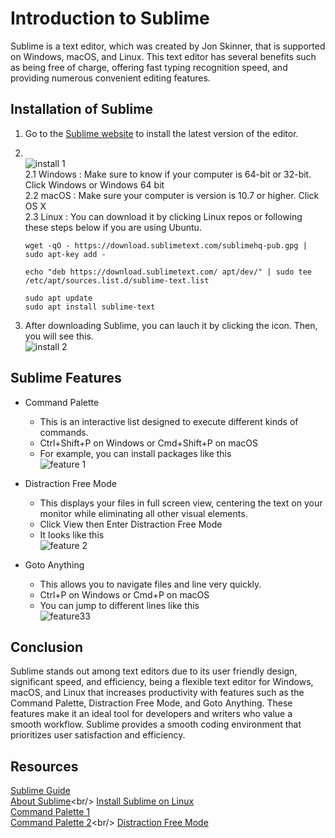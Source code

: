 # Introduction to Sublime

Sublime is a text editor, which was created by Jon Skinner, that is supported on Windows, macOS, and Linux. This text editor has several benefits such as being free of charge, offering fast typing recognition speed, and providing numerous convenient editing features.

## Installation of Sublime 
1. Go to the [Sublime website](https://www.sublimetext.com/3) to install the latest version of the editor. 


2. <br/>![install 1](https://github.com/learning-software-engineering/learning-software-engineering.github.io/assets/113051612/e7c84d4c-7d33-4afd-97d7-aead390a2994)<br/>
2.1 Windows : Make sure to know if your computer is 64-bit or 32-bit. Click Windows or Windows 64 bit<br/>
2.2 macOS : Make sure your computer is version is 10.7 or higher. Click OS X <br/>
2.3 Linux : You can download it by clicking Linux repos or following these steps below if you are using Ubuntu. <br/>
    ```
    wget -qO - https://download.sublimetext.com/sublimehq-pub.gpg | sudo apt-key add -
    ```
    ```
    echo "deb https://download.sublimetext.com/ apt/dev/" | sudo tee /etc/apt/sources.list.d/sublime-text.list

    ```
    ```
    sudo apt update
    sudo apt install sublime-text
    ```

3. After downloading Sublime, you can lauch it by clicking the icon. Then, you will see this. <br/>
![install 2](https://github.com/learning-software-engineering/learning-software-engineering.github.io/assets/113051612/30c78bfc-73f4-474a-a310-d0971ff7fefb)




## Sublime Features


* Command Palette
    * This is an interactive list designed to execute different kinds of commands.
    * Ctrl+Shift+P on Windows or Cmd+Shift+P on macOS
    * For example, you can install packages like this <br/>
    ![feature 1](https://github.com/learning-software-engineering/learning-software-engineering.github.io/assets/113051612/8021cad1-b930-4459-b768-164cd3da0eb3)

* Distraction Free Mode
    * This displays your files in full screen view, centering the text on your monitor while eliminating all other visual elements.
    * Click View then Enter Distraction Free Mode
    * It looks like this <br/>![feature 2](https://github.com/learning-software-engineering/learning-software-engineering.github.io/assets/113051612/54006218-7ae8-4686-9386-debc16b7e784)


* Goto Anything
    * This allows you to navigate files and line very quickly.
    * Ctrl+P on Windows or Cmd+P on macOS
    * You can jump to different lines like this <br/>
    ![feature33](https://github.com/learning-software-engineering/learning-software-engineering.github.io/assets/113051612/fdb923a8-274a-4bd6-8d44-5bdc1b563bac)



## Conclusion

Sublime stands out among text editors due to its user friendly design, significant speed, and efficiency, being a flexible text editor for Windows, macOS, and Linux that increases productivity with features such as the Command Palette, Distraction Free Mode, and Goto Anything. These features make it an ideal tool for developers and writers who value a smooth workflow. Sublime provides a smooth coding environment that prioritizes user satisfaction and efficiency.



## Resources

[Sublime Guide](https://docs.sublimetext.io/guide/) <br/>
[About Sublime](https://www.sublimetext.com/about#:~:text=Sublime%20Text%20was%20created%20by,of%20Sublime%20HQ%20Pty%20Ltd.)<br/>
[Install Sublime on Linux](https://www.makeuseof.com/how-to-install-sublime-text-on-linux/)<br/>
[Command Palette 1](https://www.tutorialspoint.com/sublime_text/sublime_text_command_palette.htm)<br/>
[Command Palette 2](https://docs.sublimetext.io/guide/extensibility/command_palette.html#:~:text=Overview%20%E2%80%8B,sublime%2Dcommands%20files.)<br/>
[Distraction Free Mode](https://www.sublimetext.com/docs/distraction_free.html)
